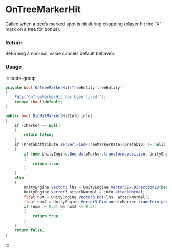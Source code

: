# OnTreeMarkerHit
<Badge type="info" text="Entity"/>[<Badge type="danger" text="Carbon Compatible"/>](https://github.com/CarbonCommunity/Carbon)[<Badge type="warning" text="Oxide Compatible"/>](https://github.com/OxideMod/Oxide.Rust)
Called when a tree’s marked spot is hit during chopping (player hit the “X” mark on a tree for bonus).

### Return
Returning a non-null value cancels default behavior.

### Usage
::: code-group
```csharp [Example]
private bool OnTreeMarkerHit(TreeEntity treeEntity)
{
	Puts("OnTreeMarkerHit has been fired!");
	return (bool)default;
}
```
```csharp [Source — Assembly-CSharp @ TreeEntity]
public bool DidHitMarker(HitInfo info)
{
	if (xMarker == null)
	{
		return false;
	}
	if (PrefabAttribute.server.Find<TreeMarkerData>(prefabID) != null)
	{
		if (new UnityEngine.Bounds(xMarker.transform.position, UnityEngine.Vector3.one * 0.2f).Contains(info.HitPositionWorld))
		{
			return true;
		}
	}
	else
	{
		UnityEngine.Vector3 lhs = UnityEngine.Vector3Ex.Direction2D(base.transform.position, xMarker.transform.position);
		UnityEngine.Vector3 attackNormal = info.attackNormal;
		float num = UnityEngine.Vector3.Dot(lhs, attackNormal);
		float num2 = UnityEngine.Vector3.Distance(xMarker.transform.position, info.HitPositionWorld);
		if (num >= 0.3f && num2 <= 0.2f)
		{
			return true;
		}
	}
	return false;
}

```
:::
